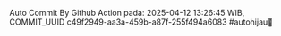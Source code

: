 Auto Commit By Github Action pada: 2025-04-12 13:26:45 WIB, COMMIT_UUID c49f2949-aa3a-459b-a87f-255f494a6083 #autohijau🗿
